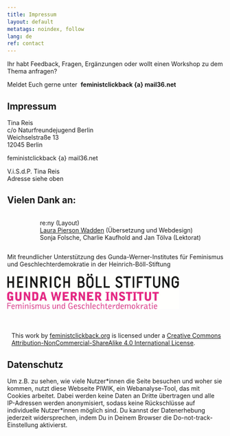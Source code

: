 ```yaml
---
title: Impressum
layout: default
metatags: noindex, follow
lang: de
ref: contact
---
```


<div class="impressum">
<p>Ihr habt Feedback, Fragen, Ergänzungen oder wollt einen Workshop zu dem Thema anfragen?</p>
<p>Meldet Euch gerne unter&nbsp;&nbsp;<strong>feministclickback {a} mail36.net</strong></p>
<div class="gruen">
<h2>Impressum</h2>
<p>Tina Reis<br>
c/o Naturfreundejugend Berlin<br>
Weichselstraße 13<br>
12045 Berlin</p>
<p>feministclickback {a} mail36.net</p>
<p>V.i.S.d.P. Tina Reis<br>Adresse siehe oben</p>
<h2>Vielen Dank an:</h2>
<div style="display: flex;justify-content: center;"><ul style="text-align: left;list-style: none;"><li>re:ny (Layout)</li>
    <li><a href="http://lpw.io">Laura Pierson Wadden</a> (Übersetzung und Webdesign)</li><li>
    Sonja Folsche, Charlie Kaufhold and Jan Tölva (Lektorat)</li></ul></div>
<p>Mit freundlicher Unterstützung des Gunda-Werner-Institutes für Feminismus und Geschlechterdemokratie in der Heinrich-Böll-Stiftung</p>
<img src="assets/images/gunda-werner-institut-logo.jpg" width="400" style="max-width:400px" height="auto" alt="Logo Gunda-Werner-Institut">
<p style="font-size:1em;margin-top:50px;padding-left:10px">This work by <a xmlns:cc="http://creativecommons.org/ns#" href="feministclickback.org" property="cc:attributionName" rel="cc:attributionURL">feministclickback.org</a> is licensed under a <a rel="license" href="http://creativecommons.org/licenses/by-nc-sa/4.0/">Creative Commons Attribution-NonCommercial-ShareAlike 4.0 International License</a>.</p>
<div class="blau">
<h2>Datenschutz</h2>
<p>Um z.B. zu sehen, wie viele Nutzer*innen die Seite besuchen und woher sie kommen, nutzt diese Webseite PIWIK, ein Webanalyse-Tool, das mit Cookies arbeitet. Dabei werden keine Daten an Dritte übertragen und alle IP-Adressen werden anonymisiert, sodass keine Rückschlüsse auf individuelle Nutzer*innen möglich sind. Du kannst der Datenerhebung jederzeit widersprechen, indem Du in Deinem Browser die Do-not-track-Einstellung aktivierst.</p>
</div>
